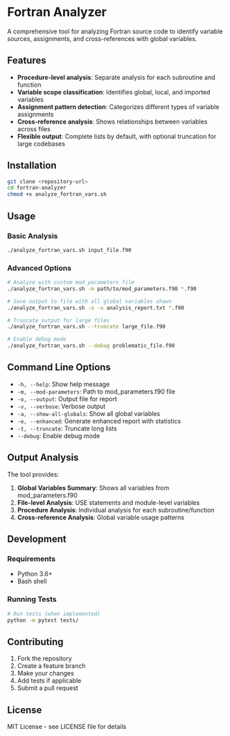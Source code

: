 # Fortran Analyzer

A comprehensive tool for analyzing Fortran source code to identify variable sources, assignments, and cross-references with global variables.

## Features

- **Procedure-level analysis**: Separate analysis for each subroutine and function
- **Variable scope classification**: Identifies global, local, and imported variables
- **Assignment pattern detection**: Categorizes different types of variable assignments
- **Cross-reference analysis**: Shows relationships between variables across files
- **Flexible output**: Complete lists by default, with optional truncation for large codebases

## Installation

```bash
git clone <repository-url>
cd fortran-analyzer
chmod +x analyze_fortran_vars.sh
```

## Usage

### Basic Analysis
```bash
./analyze_fortran_vars.sh input_file.f90
```

### Advanced Options
```bash
# Analyze with custom mod_parameters file
./analyze_fortran_vars.sh -m path/to/mod_parameters.f90 *.f90

# Save output to file with all global variables shown
./analyze_fortran_vars.sh -a -o analysis_report.txt *.f90

# Truncate output for large files
./analyze_fortran_vars.sh --truncate large_file.f90

# Enable debug mode
./analyze_fortran_vars.sh --debug problematic_file.f90
```

## Command Line Options

- `-h, --help`: Show help message
- `-m, --mod-parameters`: Path to mod_parameters.f90 file
- `-o, --output`: Output file for report
- `-v, --verbose`: Verbose output
- `-a, --show-all-globals`: Show all global variables
- `-e, --enhanced`: Generate enhanced report with statistics
- `-t, --truncate`: Truncate long lists
- `--debug`: Enable debug mode

## Output Analysis

The tool provides:

1. **Global Variables Summary**: Shows all variables from mod_parameters.f90
2. **File-level Analysis**: USE statements and module-level variables
3. **Procedure Analysis**: Individual analysis for each subroutine/function
4. **Cross-reference Analysis**: Global variable usage patterns

## Development

### Requirements
- Python 3.6+
- Bash shell

### Running Tests
```bash
# Run tests (when implemented)
python -m pytest tests/
```

## Contributing

1. Fork the repository
2. Create a feature branch
3. Make your changes
4. Add tests if applicable
5. Submit a pull request

## License

MIT License - see LICENSE file for details
